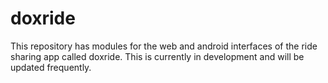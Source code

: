 # doxride
This repository has modules for the web and android interfaces of the ride sharing app called doxride. This is currently in development and will be updated frequently.
